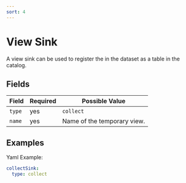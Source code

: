 ```yaml
---
sort: 4
---
```


# View Sink

A view sink can be used to register the  in the dataset as a table in the catalog.

## Fields

| Field | Required | Possible Value |
| ----- | -------- | -------------- |
| `type` | yes | `collect` |
| `name` | yes | Name of the temporary view. |

## Examples

Yaml Example:
```yaml
collectSink:
  type: collect
```
